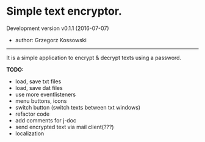 # Simple text encryptor.
Development version v0.1.1 (2016-07-07)
- author: Grzegorz Kossowski
----
It is a simple application to encrypt & decrypt texts using a password.

**TODO:**

- load, save txt files
- load, save dat files
- use more eventlisteners
- menu buttons, icons
- switch button (switch texts between txt windows)
- refactor code
- add comments for j-doc
- send encrypted text via mail client(???)
- localization
